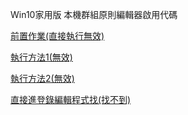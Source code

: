 Win10家用版 本機群組原則編輯器啟用代碼

[前置作業(直接執行無效)](https://www.gdaily.org/13719/%E5%A6%82%E4%BD%95%E6%89%BE%E5%9B%9E-gpedit-msc-%E6%9C%AC%E6%A9%9F%E7%BE%A4%E7%B5%84%E5%8E%9F%E5%89%87%E7%B7%A8%E8%BC%AF%E5%99%A8-win7-win8-win10)

[執行方法1(無效)](https://www.ptt.cc/bbs/Windows/M.1563644207.A.EBD.html)

[執行方法2(無效)](https://zhuanlan.zhihu.com/p/122470717)

[直接進登錄編輯程式找(找不到)](https://asd0961296920.pixnet.net/blog/post/326962405-%5B%E6%95%99%E5%AD%B8%5Dwindows%E6%89%BE%E4%B8%8D%E5%88%B0-gpedit.msc-%E6%80%8E%E9%BA%BC%E8%BE%A6%3F)
